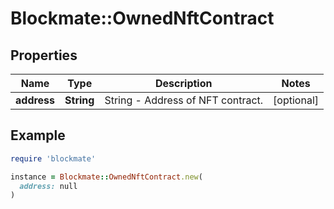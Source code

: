 # Blockmate::OwnedNftContract

## Properties

| Name | Type | Description | Notes |
| ---- | ---- | ----------- | ----- |
| **address** | **String** | String - Address of NFT contract. | [optional] |

## Example

```ruby
require 'blockmate'

instance = Blockmate::OwnedNftContract.new(
  address: null
)
```

